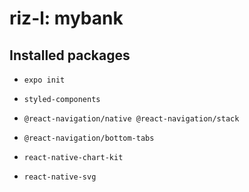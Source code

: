 # riz-l: mybank

## Installed packages

- `expo init`

- `styled-components`

- `@react-navigation/native @react-navigation/stack`

- `@react-navigation/bottom-tabs`

- `react-native-chart-kit`

- `react-native-svg`
